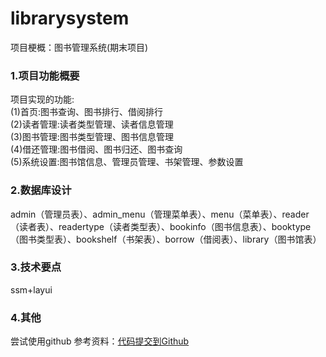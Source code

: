 # librarysystem
项目梗概：图书管理系统(期末项目)
### 1.项目功能概要
项目实现的功能:<br/>
(1)首页:图书查询、图书排行、借阅排行<br/>
(2)读者管理:读者类型管理、读者信息管理<br/>
(3)图书管理:图书类型管理、图书信息管理<br/>
(4)借还管理:图书借阅、图书归还、图书查询<br/>
(5)系统设置:图书馆信息、管理员管理、书架管理、参数设置<br/>
### 2.数据库设计
admin（管理员表）、admin_menu（管理菜单表）、menu（菜单表）、reader（读者表）、readertype（读者类型表）、bookinfo（图书信息表）、booktype（图书类型表）、bookshelf（书架表）、borrow（借阅表）、library（图书馆表）
### 3.技术要点
ssm+layui
### 4.其他
尝试使用github
参考资料：[代码提交到Github](http://www.zengqiang.club/blog/35)
